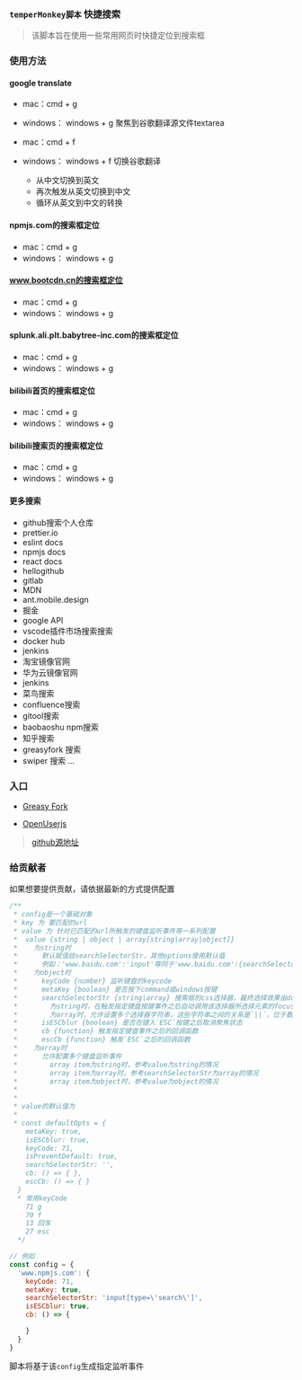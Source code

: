 ### **`temperMonkey脚本`** 快捷搜索


> 该脚本旨在使用一些常用网页时快捷定位到搜索框

### 使用方法

#### google translate

* mac：cmd + g
* windows： windows + g
聚焦到谷歌翻译源文件textarea

* mac：cmd + f
* windows： windows + f
切换谷歌翻译
  * 从中文切换到英文
  * 再次触发从英文切换到中文
  * 循环从英文到中文的转换

#### npmjs.com的搜索框定位

* mac：cmd + g
* windows： windows + g

#### www.bootcdn.cn的搜索框定位

* mac：cmd + g
* windows： windows + g

#### splunk.ali.plt.babytree-inc.com的搜索框定位

* mac：cmd + g
* windows： windows + g

#### bilibili首页的搜索框定位

* mac：cmd + g
* windows： windows + g
#### bilibili搜索页的搜索框定位

* mac：cmd + g
* windows： windows + g

#### 更多搜索

* github搜索个人仓库
* prettier.io
* eslint docs
* npmjs docs
* react docs
* hellogithub
* gitlab
* MDN
* ant.mobile.design
* 掘金
* google API
* vscode插件市场搜索搜索
* docker hub
* jenkins
* 淘宝镜像官网
* 华为云镜像官网
* jenkins
* 菜鸟搜索
* confluence搜索
* gitool搜索
* baobaoshu npm搜索
* 知乎搜索
* greasyfork 搜索
* swiper 搜索
...


### 入口
* [Greasy Fork](https://greasyfork.org/zh-CN/scripts/445659-quickly-search)

* [OpenUserjs](https://openuserjs.org/scripts/zzailianlian/%E5%BF%AB%E6%8D%B7%E6%90%9C%E7%B4%A2-%E5%BC%80%E5%8F%91%E8%80%85%E6%90%9C%E7%B4%A2%EF%BC%9A%E6%8E%98%E9%87%91%E3%80%81react%E3%80%81google_API%E3%80%81vscode%E6%8F%92%E4%BB%B6%E5%B8%82%E5%9C%BA%E3%80%81%E8%8F%9C%E9%B8%9F%E6%90%9C%E7%B4%A2%E3%80%81docker%E3%80%81%E6%B7%98%E5%AE%9D%E3%80%81%E5%8D%8E%E4%B8%BA%E4%BA%91%E9%95%9C%E5%83%8F%E5%AE%98%E7%BD%91%E3%80%81npmjs%E3%80%81mdn%E3%80%81antd%E3%80%81bilib%E3%80%81github%E7%AD%89%E5%BC%80%E5%8F%91%E8%80%85%E5%B8%B8%E7%94%A8%E7%BD%91%E5%9D%80)


> [github源地址](https://github.com/zzailianlian/temperMonkey/tree/master/easy_search)

### 给贡献者

如果想要提供贡献，请依据最新的方式提供配置
```javascript
/**
 * config是一个基础对象
 * key 为 要匹配的url
 * value 为 针对已匹配的url所触发的键盘监听事件等一系列配置
 *  value {string | object | array[string|array|object]}
 *    为string时
 *      默认赋值给searchSelectorStr，其他options使用默认值
 *      例如：'www.baidu.com':'input'等同于'www.baidu.com':{searchSelectorStr:'input'}
 *    为object时
 *      keyCode {number} 监听键盘的keycode
 *      metaKey {boolean} 是否按下command或windows按键
 *      searchSelectorStr {string|array} 搜索框的css选择器，最终选择效果由document.querySelector(searchSelectorStr)来决定
 *        为string时，在触发指定键盘按键事件之后自动调用该选择器所选择元素的focus事件，也就是自动聚焦
 *        为array时，允许设置多个选择器字符串，这些字符串之间的关系是`||`，位于数组更前方的选择器优先级更大
 *      isESCblur {boolean} 是否在键入`ESC`按键之后取消聚焦状态
 *      cb {function} 触发指定键盘事件之后的回调函数
 *      escCb {function} 触发`ESC`之后的回调函数
 *    为array时
 *      允许配置多个键盘监听事件
 *        array item为string时，参考value为string的情况
 *        array item为array时，参考searchSelectorStr为array的情况
 *        array item为object时，参考value为object的情况
 *          
 * 
 * value的默认值为
 * 
 * const defaultOpts = {
    metaKey: true,
    isESCblur: true,
    keyCode: 71,
    isPreventDefault: true,
    searchSelectorStr: '',
    cb: () => { },
    escCb: () => { }
  }
  * 常用keyCode
    71 g
    70 f
    13 回车
    27 esc
  */

// 例如
const config = {
  'www.npmjs.com': {
    keyCode: 71,
    metaKey: true,
    searchSelectorStr: 'input[type=\'search\']',
    isESCblur: true,
    cb: () => {

    }
  }
}

```
脚本将基于该`config`生成指定监听事件
